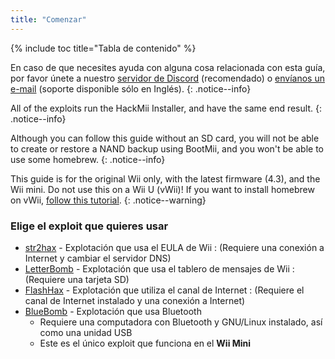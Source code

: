 ```yaml
---
title: "Comenzar"
---
```


{% include toc title="Tabla de contenido" %}

En caso de que necesites ayuda con alguna cosa relacionada con esta guía, por favor únete a nuestro [servidor de Discord](https://discord.gg/b4Y7jfD) (recomendado) o [envíanos un e-mail](mailto:support@riiconnect24.net) (soporte disponible sólo en Inglés).
{: .notice--info}

All of the exploits run the HackMii Installer, and have the same end result.
{: .notice--info}

Although you can follow this guide without an SD card, you will not be able to create or restore a NAND backup using BootMii, and you won't be able to use some homebrew.
{: .notice--info}

This guide is for the original Wii only, with the latest firmware (4.3), and the Wii mini. Do not use this on a Wii U (vWii)! If you want to install homebrew on vWii, [follow this tutorial](https://wiiuguide.xyz/#/vwii-modding).
{: .notice--warning}

### Elige el exploit que quieres usar

- [str2hax](str2hax) - Explotación que usa el EULA de Wii
  :   (Requiere una conexión a Internet y cambiar el servidor DNS)
- [LetterBomb](letterbomb) - Explotación que usa el tablero de mensajes de Wii
  :   (Requiere una tarjeta SD)
- [FlashHax](flashhax) - Explotación que utiliza el canal de Internet
  :   (Requiere el canal de Internet instalado y una conexión a Internet)
- [BlueBomb](bluebomb) - Explotación que usa Bluetooth
    * Requiere una computadora con Bluetooth y GNU/Linux instalado, así como una unidad USB
    * Este es el único exploit que funciona en el **Wii Mini**
